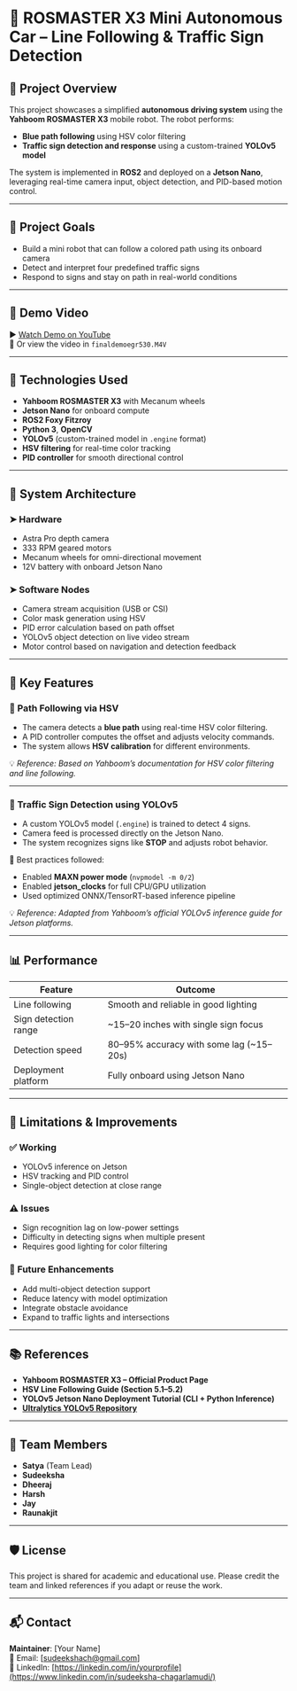 # 🤖 ROSMASTER X3 Mini Autonomous Car – Line Following & Traffic Sign Detection

## 📘 Project Overview

This project showcases a simplified **autonomous driving system** using the **Yahboom ROSMASTER X3** mobile robot. The robot performs:

- **Blue path following** using HSV color filtering
- **Traffic sign detection and response** using a custom-trained **YOLOv5 model**

The system is implemented in **ROS2** and deployed on a **Jetson Nano**, leveraging real-time camera input, object detection, and PID-based motion control.

---

## 🎯 Project Goals

- Build a mini robot that can follow a colored path using its onboard camera
- Detect and interpret four predefined traffic signs
- Respond to signs and stay on path in real-world conditions

---

## 🎥 Demo Video

▶️ [Watch Demo on YouTube](https://youtu.be/37Uw26qA_U4)  
📁 Or view the video in `finaldemoegr530.M4V`

---

## 🧠 Technologies Used

- **Yahboom ROSMASTER X3** with Mecanum wheels
- **Jetson Nano** for onboard compute
- **ROS2 Foxy Fitzroy**
- **Python 3**, **OpenCV**
- **YOLOv5** (custom-trained model in `.engine` format)
- **HSV filtering** for real-time color tracking
- **PID controller** for smooth directional control

---

## 🧩 System Architecture

### ➤ Hardware
- Astra Pro depth camera
- 333 RPM geared motors
- Mecanum wheels for omni-directional movement
- 12V battery with onboard Jetson Nano

### ➤ Software Nodes
- Camera stream acquisition (USB or CSI)
- Color mask generation using HSV
- PID error calculation based on path offset
- YOLOv5 object detection on live video stream
- Motor control based on navigation and detection feedback

---

## 🔧 Key Features

### 🚗 Path Following via HSV

- The camera detects a **blue path** using real-time HSV color filtering.
- A PID controller computes the offset and adjusts velocity commands.
- The system allows **HSV calibration** for different environments.

💡 *Reference: Based on Yahboom’s documentation for HSV color filtering and line following.*

---

### 🛑 Traffic Sign Detection using YOLOv5

- A custom YOLOv5 model (`.engine`) is trained to detect 4 signs.
- Camera feed is processed directly on the Jetson Nano.
- The system recognizes signs like **STOP** and adjusts robot behavior.

🧠 Best practices followed:
- Enabled **MAXN power mode** (`nvpmodel -m 0/2`)
- Enabled **jetson_clocks** for full CPU/GPU utilization
- Used optimized ONNX/TensorRT-based inference pipeline

💡 *Reference: Adapted from Yahboom’s official YOLOv5 inference guide for Jetson platforms.*

---

## 📊 Performance

| Feature               | Outcome                              |
|-----------------------|---------------------------------------|
| Line following        | Smooth and reliable in good lighting |
| Sign detection range  | ~15–20 inches with single sign focus |
| Detection speed       | 80–95% accuracy with some lag (~15–20s) |
| Deployment platform   | Fully onboard using Jetson Nano      |

---

## 🧪 Limitations & Improvements

### ✅ Working
- YOLOv5 inference on Jetson
- HSV tracking and PID control
- Single-object detection at close range

### ⚠️ Issues
- Sign recognition lag on low-power settings
- Difficulty in detecting signs when multiple present
- Requires good lighting for color filtering

### 🚀 Future Enhancements
- Add multi-object detection support
- Reduce latency with model optimization
- Integrate obstacle avoidance
- Expand to traffic lights and intersections

---

## 📚 References

- **Yahboom ROSMASTER X3 – Official Product Page**
- **HSV Line Following Guide (Section 5.1–5.2)**
- **YOLOv5 Jetson Nano Deployment Tutorial (CLI + Python Inference)**
- [**Ultralytics YOLOv5 Repository**](https://github.com/ultralytics/yolov5)

---

## 👥 Team Members

- **Satya** (Team Lead)  
- **Sudeeksha**  
- **Dheeraj**  
- **Harsh**  
- **Jay**  
- **Raunakjit**


---

## 🛡 License

This project is shared for academic and educational use. Please credit the team and linked references if you adapt or reuse the work.

---

## 📬 Contact

**Maintainer**: [Your Name]  
📧 Email: [sudeekshach@gmail.com]  
🔗 LinkedIn: [https://linkedin.com/in/yourprofile](https://www.linkedin.com/in/sudeeksha-chagarlamudi/)


